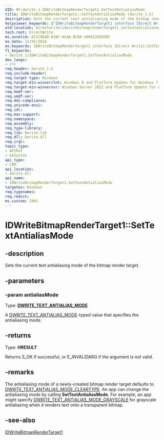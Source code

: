 ```yaml
---
UID: NF:dwrite_1.IDWriteBitmapRenderTarget1.SetTextAntialiasMode
title: IDWriteBitmapRenderTarget1::SetTextAntialiasMode (dwrite_1.h)
description: Sets the current text antialiasing mode of the bitmap render target.
helpviewer_keywords: ["IDWriteBitmapRenderTarget1 interface [Direct Write]","SetTextAntialiasMode method","IDWriteBitmapRenderTarget1.SetTextAntialiasMode","IDWriteBitmapRenderTarget1::SetTextAntialiasMode","SetTextAntialiasMode","SetTextAntialiasMode method [Direct Write]","SetTextAntialiasMode method [Direct Write]","IDWriteBitmapRenderTarget1 interface","directwrite.idwritebitmaprendertarget1_settextantialiasmode","dwrite_1/IDWriteBitmapRenderTarget1::SetTextAntialiasMode"]
old-location: directwrite\idwritebitmaprendertarget1_settextantialiasmode.htm
tech.root: DirectWrite
ms.assetid: 813C984D-81BC-4CAA-8C0A-166612E8028F
ms.date: 12/05/2018
ms.keywords: IDWriteBitmapRenderTarget1 interface [Direct Write],SetTextAntialiasMode method, IDWriteBitmapRenderTarget1.SetTextAntialiasMode, IDWriteBitmapRenderTarget1::SetTextAntialiasMode, SetTextAntialiasMode, SetTextAntialiasMode method [Direct Write], SetTextAntialiasMode method [Direct Write],IDWriteBitmapRenderTarget1 interface, directwrite.idwritebitmaprendertarget1_settextantialiasmode, dwrite_1/IDWriteBitmapRenderTarget1::SetTextAntialiasMode
f1_keywords:
- dwrite_1/IDWriteBitmapRenderTarget1.SetTextAntialiasMode
dev_langs:
- c++
req.header: dwrite_1.h
req.include-header: 
req.target-type: Windows
req.target-min-winverclnt: Windows 8 and Platform Update for Windows 7 [desktop apps \| UWP apps]
req.target-min-winversvr: Windows Server 2012 and Platform Update for Windows Server 2008 R2 [desktop apps \| UWP apps]
req.kmdf-ver: 
req.umdf-ver: 
req.ddi-compliance: 
req.unicode-ansi: 
req.idl: 
req.max-support: 
req.namespace: 
req.assembly: 
req.type-library: 
req.lib: Dwrite.lib
req.dll: Dwrite.dll
req.irql: 
topic_type:
- APIRef
- kbSyntax
api_type:
- COM
api_location:
- dwrite.dll
api_name:
- IDWriteBitmapRenderTarget1.SetTextAntialiasMode
targetos: Windows
req.typenames: 
req.redist: 
ms.custom: 19H1
---
```


# IDWriteBitmapRenderTarget1::SetTextAntialiasMode


## -description


Sets the current text antialiasing mode of the bitmap render target.


## -parameters




### -param antialiasMode

Type: <b><a href="/windows/win32/api/dwrite_1/ne-dwrite_1-dwrite_text_antialias_mode">DWRITE_TEXT_ANTIALIAS_MODE</a></b>

A <a href="/windows/win32/api/dwrite_1/ne-dwrite_1-dwrite_text_antialias_mode">DWRITE_TEXT_ANTIALIAS_MODE</a>-typed value that specifies the antialiasing mode.


## -returns



Type: <b>HRESULT</b>

Returns S_OK if successful, or E_INVALIDARG if the argument is not valid.




## -remarks



The antialiasing mode of a newly-created bitmap render target defaults to 
     <a href="/windows/win32/api/dwrite_1/ne-dwrite_1-dwrite_text_antialias_mode">DWRITE_TEXT_ANTIALIAS_MODE_CLEARTYPE</a>. An app can change the antialiasing
     mode by calling <b>SetTextAntialiasMode</b>. For example, an app might specify
    <a href="/windows/win32/api/dwrite_1/ne-dwrite_1-dwrite_text_antialias_mode">DWRITE_TEXT_ANTIALIAS_MODE_GRAYSCALE</a> for grayscale antialiasing when it renders text onto a transparent bitmap.




## -see-also




<a href="/windows/win32/api/dwrite_1/nn-dwrite_1-idwritebitmaprendertarget1">IDWriteBitmapRenderTarget1</a>
 

 


